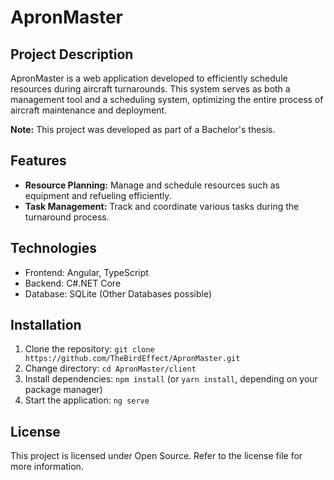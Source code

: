 # ApronMaster

## Project Description

ApronMaster is a web application developed to efficiently schedule resources during aircraft turnarounds. This system serves as both a management tool and a scheduling system, optimizing the entire process of aircraft maintenance and deployment.

**Note:** This project was developed as part of a Bachelor's thesis.

## Features

- **Resource Planning:** Manage and schedule resources such as equipment and refueling efficiently.
- **Task Management:** Track and coordinate various tasks during the turnaround process.

## Technologies

- Frontend: Angular, TypeScript
- Backend: C#.NET Core
- Database: SQLite (Other Databases possible)

## Installation

1. Clone the repository: `git clone https://github.com/TheBirdEffect/ApronMaster.git`
2. Change directory: `cd ApronMaster/client`
3. Install dependencies: `npm install` (or `yarn install`, depending on your package manager)
4. Start the application: `ng serve`

## License

This project is licensed under Open Source. Refer to the license file for more information.

